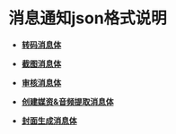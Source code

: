 # 消息通知json格式说明<a name="vod_01_0047"></a>

-   **[转码消息体](转码消息体.md)**  

-   **[截图消息体](截图消息体.md)**  

-   **[审核消息体](审核消息体.md)**  

-   **[创建媒资&音频提取消息体](创建媒资-音频提取消息体.md)**  

-   **[封面生成消息体](封面生成消息体.md)**  



